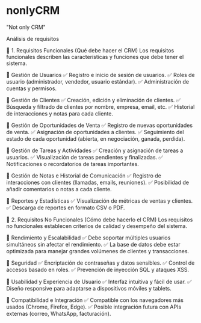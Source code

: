 # nonlyCRM
"Not only CRM"

Análisis de requisitos

📌 1. Requisitos Funcionales (Qué debe hacer el CRM)
Los requisitos funcionales describen las características y funciones que debe tener el sistema.

🔹 Gestión de Usuarios
✅ Registro e inicio de sesión de usuarios.
✅ Roles de usuario (administrador, vendedor, usuario estándar).
✅ Administración de cuentas y permisos.

🔹 Gestión de Clientes
✅ Creación, edición y eliminación de clientes.
✅ Búsqueda y filtrado de clientes por nombre, empresa, email, etc.
✅ Historial de interacciones y notas para cada cliente.

🔹 Gestión de Oportunidades de Venta
✅ Registro de nuevas oportunidades de venta.
✅ Asignación de oportunidades a clientes.
✅ Seguimiento del estado de cada oportunidad (abierta, en negociación, ganada, perdida).

🔹 Gestión de Tareas y Actividades
✅ Creación y asignación de tareas a usuarios.
✅ Visualización de tareas pendientes y finalizadas.
✅ Notificaciones o recordatorios de tareas importantes.

🔹 Gestión de Notas e Historial de Comunicación
✅ Registro de interacciones con clientes (llamadas, emails, reuniones).
✅ Posibilidad de añadir comentarios o notas a cada cliente.

🔹 Reportes y Estadísticas
✅ Visualización de métricas de ventas y clientes.
✅ Descarga de reportes en formato CSV o PDF.

📌 2. Requisitos No Funcionales (Cómo debe hacerlo el CRM)
Los requisitos no funcionales establecen criterios de calidad y desempeño del sistema.

🔹 Rendimiento y Escalabilidad
✅ Debe soportar múltiples usuarios simultáneos sin afectar el rendimiento.
✅ La base de datos debe estar optimizada para manejar grandes volúmenes de clientes y transacciones.

🔹 Seguridad
✅ Encriptación de contraseñas y datos sensibles.
✅ Control de accesos basado en roles.
✅ Prevención de inyección SQL y ataques XSS.

🔹 Usabilidad y Experiencia de Usuario
✅ Interfaz intuitiva y fácil de usar.
✅ Diseño responsive para adaptarse a dispositivos móviles y tablets.

🔹 Compatibilidad e Integración
✅ Compatible con los navegadores más usados (Chrome, Firefox, Edge).
✅ Posible integración futura con APIs externas (correo, WhatsApp, facturación).
